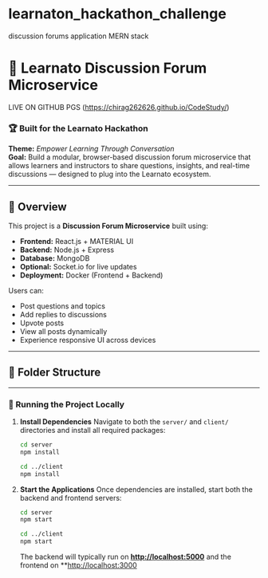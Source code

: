 # learnaton_hackathon_challenge
discussion forums application MERN stack
# 💬 Learnato Discussion Forum Microservice
LIVE ON GITHUB PGS (https://chirag262626.github.io/CodeStudy/)
### 🏆 Built for the **Learnato Hackathon**
**Theme:** *Empower Learning Through Conversation*  
**Goal:** Build a modular, browser-based discussion forum microservice that allows learners and instructors to share questions, insights, and real-time discussions — designed to plug into the Learnato ecosystem.

---

## 🚀 Overview

This project is a **Discussion Forum Microservice** built using:
- **Frontend:** React.js + MATERIAL UI  
- **Backend:** Node.js + Express  
- **Database:** MongoDB  
- **Optional:** Socket.io for live updates  
- **Deployment:** Docker (Frontend + Backend)

Users can:
- Post questions and topics  
- Add replies to discussions  
- Upvote posts  
- View all posts dynamically  
- Experience responsive UI across devices  

---

## 🧩 Folder Structure

---

### 🧩 Running the Project Locally

1. **Install Dependencies**
   Navigate to both the `server/` and `client/` directories and install all required packages:

   ```bash
   cd server
   npm install

   cd ../client
   npm install
   ```

2. **Start the Applications**
   Once dependencies are installed, start both the backend and frontend servers:

   ```bash
   cd server
   npm start

   cd ../client
   npm start
   ```

   The backend will typically run on **[http://localhost:5000](http://localhost:5000)**
   and the frontend on **[http://localhost:3000](http://localhost:3000)
